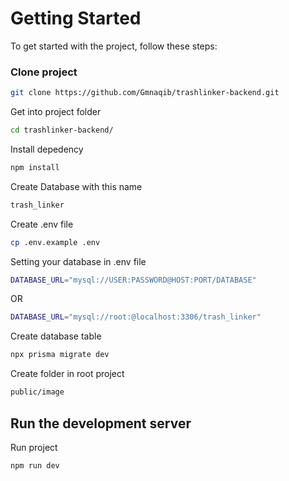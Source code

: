 # Getting Started

To get started with the project, follow these steps:

### Clone project

```bash
git clone https://github.com/Gmnaqib/trashlinker-backend.git
```

Get into project folder
```bash
cd trashlinker-backend/
```

Install depedency
```bash
npm install
```

Create Database with this name
```bash
trash_linker
```

Create .env file
```bash
cp .env.example .env
```

Setting your database in .env file
```bash
DATABASE_URL="mysql://USER:PASSWORD@HOST:PORT/DATABASE"
```
OR
```bash
DATABASE_URL="mysql://root:@localhost:3306/trash_linker"
```

Create database table
```bash
npx prisma migrate dev
```

Create folder in root project
```bash
public/image
```
## Run the development server

Run project
```bash
npm run dev
```
